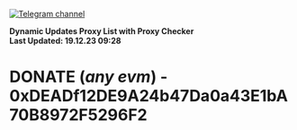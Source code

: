 [![Telegram channel](https://img.shields.io/endpoint?url=https://runkit.io/damiankrawczyk/telegram-badge/branches/master?url=https://t.me/n4z4v0d)](https://t.me/n4z4v0d) 

**Dynamic Updates Proxy List with Proxy Checker**  
**Last Updated: 19.12.23 09:28**

# DONATE (_any evm_) - 0xDEADf12DE9A24b47Da0a43E1bA70B8972F5296F2
